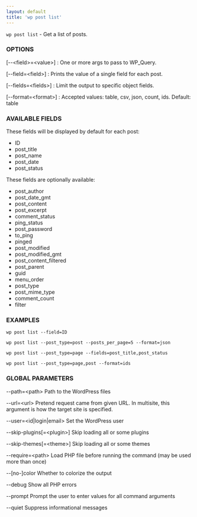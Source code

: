 ```yaml
---
layout: default
title: 'wp post list'
---
```


`wp post list` - Get a list of posts.

### OPTIONS

[\--&lt;field&gt;=&lt;value&gt;]
: One or more args to pass to WP_Query.

[\--field=&lt;field&gt;]
: Prints the value of a single field for each post.

[\--fields=&lt;fields&gt;]
: Limit the output to specific object fields.

[\--format=&lt;format&gt;]
: Accepted values: table, csv, json, count, ids. Default: table

### AVAILABLE FIELDS

These fields will be displayed by default for each post:

* ID
* post_title
* post_name
* post_date
* post_status

These fields are optionally available:

* post_author
* post_date_gmt
* post_content
* post_excerpt
* comment_status
* ping_status
* post_password
* to_ping
* pinged
* post_modified
* post_modified_gmt
* post_content_filtered
* post_parent
* guid
* menu_order
* post_type
* post_mime_type
* comment_count
* filter

### EXAMPLES

    wp post list --field=ID

    wp post list --post_type=post --posts_per_page=5 --format=json

    wp post list --post_type=page --fields=post_title,post_status

    wp post list --post_type=page,post --format=ids

### GLOBAL PARAMETERS

  --path=&lt;path&gt;
      Path to the WordPress files

  --url=&lt;url&gt;
      Pretend request came from given URL. In multisite, this argument is how the target site is specified.

  --user=&lt;id|login|email&gt;
      Set the WordPress user

  --skip-plugins[=&lt;plugin&gt;]
      Skip loading all or some plugins

  --skip-themes[=&lt;theme&gt;]
      Skip loading all or some themes

  --require=&lt;path&gt;
      Load PHP file before running the command (may be used more than once)

  --[no-]color
      Whether to colorize the output

  --debug
      Show all PHP errors

  --prompt
      Prompt the user to enter values for all command arguments

  --quiet
      Suppress informational messages



